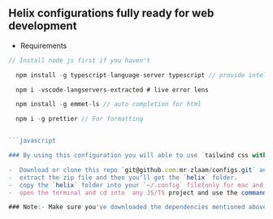 ## Helix configurations fully ready for web development



- Requirements 
 

```javascript
// Install node js first if you haven't

  npm install -g typescript-language-server typescript // provide intellisense for javascript and typescript files also support jsx/tsx

  npm i -vscode-langservers-extracted # live error lens

  npm install -g emmet-ls // auto completion for html

  npm i -g prettier // For formatting


```javascript

### By using this configuration you will able to use `tailwind css with intellisense`, `emit` , `tsx` ,`jsx` and `formating on-save`

-  Download or clone this repo `git@github.com:mr-zlaam/configs.git` and extract the zip file and then you'll get the `helix` folder.
-  extract the zip file and then you'll get the `helix` folder.
-  copy the `helix` folder into your `~/.config` file(only for mac and linux users)
-  open the terminal and cd into  any JS/TS project and use the command `hx .`

### Note:- Make sure you've downloaded the dependencies mentioned above.
